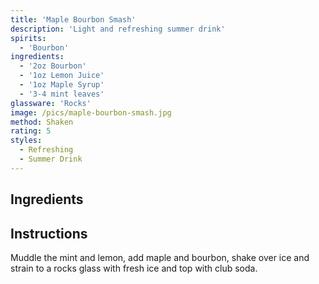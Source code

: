 ```yaml
---
title: 'Maple Bourbon Smash'
description: 'Light and refreshing summer drink'
spirits:
  - 'Bourbon'
ingredients:
  - '2oz Bourbon'
  - '1oz Lemon Juice'
  - '1oz Maple Syrup'
  - '3-4 mint leaves'
glassware: 'Rocks'
image: /pics/maple-bourbon-smash.jpg
method: Shaken
rating: 5
styles:
  - Refreshing
  - Summer Drink
---
```


## Ingredients



## Instructions

Muddle the mint and lemon, add maple and bourbon, shake over ice and strain to a rocks glass with fresh ice and top with club soda.
